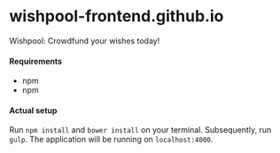# wishpool-frontend.github.io
Wishpool: Crowdfund your wishes today!

#### Requirements
* npm
* npm

#### Actual setup
Run `npm install` and `bower install` on your terminal. Subsequently, run `gulp`. The application will be running on `localhost:4000`.
